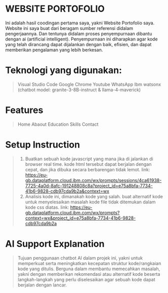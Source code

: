 # WEBSITE PORTOFOLIO
Ini adalah hasil coodingan pertama saya, yakni Website Portofolio saya. Website ini saya buat dari beragam sumber referensi didalam pengerjaannya. Dan tentunya didalam proses penyempurnaan dibantu dengan ai (artificial intelligent). Penyempurnaan ini diharapkan agar kode yang telah dirancang dapat dijalankan dengan baik, efisien, dan dapat memberikan pengalaman yang lebih berkesan. 

# Teknologi yang digunakan:

> Visual Studio Code
> Google Chrome
> Youtube
> WhatsApp
> Ibm watsonx (chatbot model: granite-3-8B-instruct & llama-4-maverick)

# Features

> Home
> Abaout
> Education
> Skills
> Contact

# Setup Instruction

> 1. Buatkan sebuah kode javascript yang mana jika di jalankan di browser real time. kode html tersebut dapat berjalan dengan cepat, dan jika dibuka secara berbarengan tidak lemot. link: https://eu-gb.dataplatform.cloud.ibm.com/wx/prompts/sessions/4ca61938-7725-4a0d-8afc-191248808c8a?project_id=e75a8bfa-7734-41b6-9828-cdb97cda9b2a&context=wx
> 2. Analisis kode ini, dimanakah kode yang salah. buat alternatif kode untuk menyelesaikan masalah kode file tidak ditemukan dalam kode css diatas. link: https://eu-gb.dataplatform.cloud.ibm.com/wx/prompts?context=wx&project_id=e75a8bfa-7734-41b6-9828-cdb97cda9b2a

# AI Support Explanation

> Tujuan penggunaan chatbot AI dalam projek ini, yakni untuk memperkuat serta meningkatkan kecepatan struktur kode/rangkaian kode yang ditulis.
> Berguna dalam membantu memecahkan masalah, yakni dengan memberikan rekomendasi atau alternatif kode beserta langkah-langkah yang perlu diselesaikan agar sebuah kode dapat berjalan dengan lancar. 
